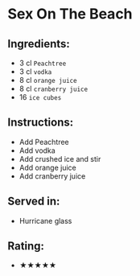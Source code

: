 # Sex On The Beach

## Ingredients:
- 3 cl `Peachtree` <!-- - 2 cl `Peachtree` -->
- 3 cl `vodka` <!-- - 2 cl `vodka` -->
- 8 cl `orange juice` <!-- - 6 cl `orange juice` -->
- 8 cl `cranberry juice` <!-- - 6 cl `cranberry juice` -->
- 16 `ice cubes` <!-- - 8 `ice cubes` -->

## Instructions:
- Add Peachtree
- Add vodka
- Add crushed ice and stir <!-- - Add ice cubes and stir -->
- Add orange juice
- Add cranberry juice

## Served in:
- Hurricane glass <!-- - Highball glass -->

## Rating:
- ★★★★★